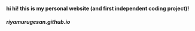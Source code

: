 #### hi hi! this is my personal website (and first independent coding project)!
##### riyamurugesan.github.io
